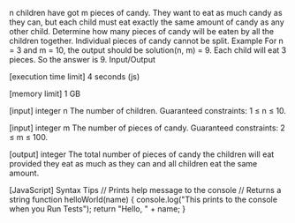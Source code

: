 n children have got m pieces of candy. They want to eat as much candy as they can, but each child must eat exactly the same amount of candy as any other child. Determine how many pieces of candy will be eaten by all the children together. Individual pieces of candy cannot be split.
Example
For n = 3 and m = 10, the output should be
solution(n, m) = 9.
Each child will eat 3 pieces. So the answer is 9.
Input/Output


[execution time limit] 4 seconds (js)


[memory limit] 1 GB


[input] integer n
The number of children.
Guaranteed constraints:
1 ≤ n ≤ 10.


[input] integer m
The number of pieces of candy.
Guaranteed constraints:
2 ≤ m ≤ 100.


[output] integer
The total number of pieces of candy the children will eat provided they eat as much as they can and all children eat the same amount.


[JavaScript] Syntax Tips
// Prints help message to the console
// Returns a string
function helloWorld(name) {
    console.log("This prints to the console when you Run Tests");
    return "Hello, " + name;
}


